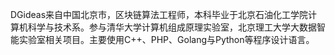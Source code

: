DGideas来自中国北京市，区块链算法工程师，本科毕业于北京石油化工学院计算机科学与技术系。参与清华大学计算机组成原理实验室，北京理工大学大数据智能实验室相关项目。主要使用C++、PHP、Golang与Python等程序设计语言。
